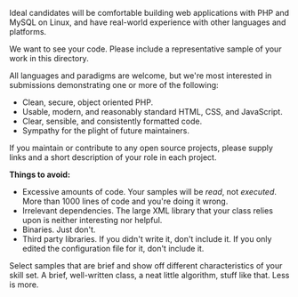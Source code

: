Ideal candidates will be comfortable building web applications with PHP and
MySQL on Linux, and have real-world experience with other languages and
platforms.

We want to see your code. Please include a representative sample of your
work in this directory.

All languages and paradigms are welcome, but we're most interested in
submissions demonstrating one or more of the following:

  - Clean, secure, object oriented PHP.
  - Usable, modern, and reasonably standard HTML, CSS, and JavaScript.
  - Clear, sensible, and consistently formatted code.
  - Sympathy for the plight of future maintainers.

If you maintain or contribute to any open source projects, please supply links
and a short description of your role in each project.

**Things to avoid:**

  - Excessive amounts of code. Your samples will be *read*, not *executed*. More
    than 1000 lines of code and you're doing it wrong.
  - Irrelevant dependencies. The large XML library that your class relies upon
    is neither interesting nor helpful.
  - Binaries. Just don't.
  - Third party libraries. If you didn't write it, don't include it. If you only
    edited the configuration file for it, don't include it.

Select samples that are brief and show off different characteristics of your skill set.
A brief, well-written class, a neat little algorithm, stuff like that. Less is more.